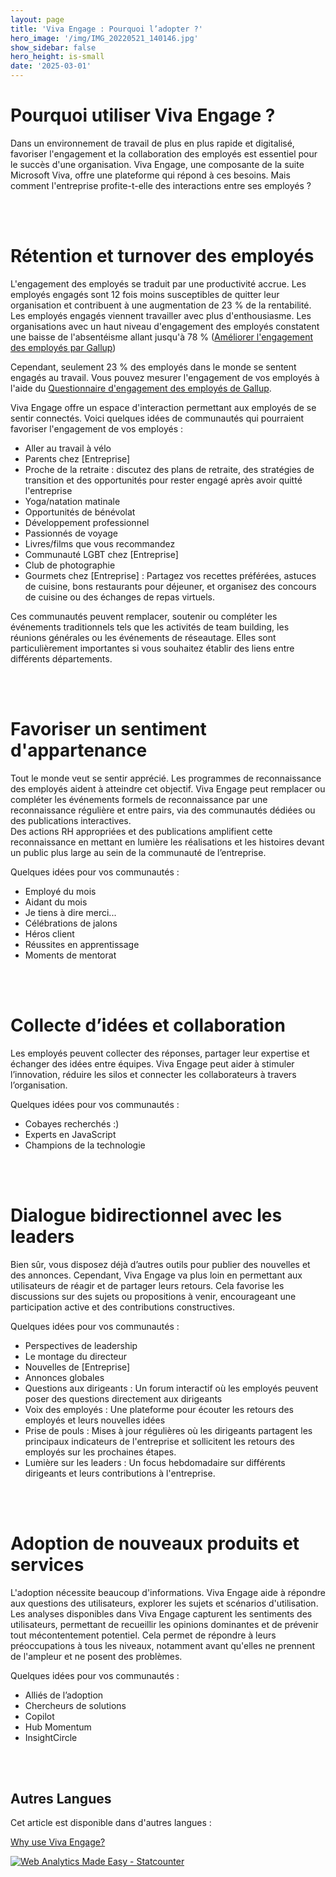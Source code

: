 ```yaml
---
layout: page
title: 'Viva Engage : Pourquoi l’adopter ?'
hero_image: '/img/IMG_20220521_140146.jpg'
show_sidebar: false
hero_height: is-small
date: '2025-03-01'
---
```




# Pourquoi utiliser Viva Engage ?

Dans un environnement de travail de plus en plus rapide et digitalisé, favoriser l'engagement et la collaboration des employés est essentiel pour le succès d'une organisation. Viva Engage, une composante de la suite Microsoft Viva, offre une plateforme qui répond à ces besoins. Mais comment l'entreprise profite-t-elle des interactions entre ses employés ?  

<br/><br/>

# Rétention et turnover des employés  

L'engagement des employés se traduit par une productivité accrue. Les employés engagés sont 12 fois moins susceptibles de quitter leur organisation et contribuent à une augmentation de 23 % de la rentabilité. Les employés engagés viennent travailler avec plus d'enthousiasme. Les organisations avec un haut niveau d'engagement des employés constatent une baisse de l'absentéisme allant jusqu'à 78 % ([Améliorer l'engagement des employés par Gallup](https://www.gallup.com/workplace/285674/improve-employee-engagement-workplace.aspx))  

Cependant, seulement 23 % des employés dans le monde se sentent engagés au travail. Vous pouvez mesurer l'engagement de vos employés à l'aide du [Questionnaire d'engagement des employés de Gallup](https://www.gallup.com/q12/).  

Viva Engage offre un espace d'interaction permettant aux employés de se sentir connectés. Voici quelques idées de communautés qui pourraient favoriser l'engagement de vos employés :  

* Aller au travail à vélo  
* Parents chez [Entreprise]  
* Proche de la retraite : discutez des plans de retraite, des stratégies de transition et des opportunités pour rester engagé après avoir quitté l'entreprise  
* Yoga/natation matinale  
* Opportunités de bénévolat  
* Développement professionnel  
* Passionnés de voyage  
* Livres/films que vous recommandez  
* Communauté LGBT chez [Entreprise]  
* Club de photographie  
* Gourmets chez [Entreprise] : Partagez vos recettes préférées, astuces de cuisine, bons restaurants pour déjeuner, et organisez des concours de cuisine ou des échanges de repas virtuels.  

Ces communautés peuvent remplacer, soutenir ou compléter les événements traditionnels tels que les activités de team building, les réunions générales ou les événements de réseautage. Elles sont particulièrement importantes si vous souhaitez établir des liens entre différents départements.  


<br/><br/>

# Favoriser un sentiment d'appartenance

Tout le monde veut se sentir apprécié. Les programmes de reconnaissance des employés aident à atteindre cet objectif. Viva Engage peut remplacer ou compléter les événements formels de reconnaissance par une reconnaissance régulière et entre pairs, via des communautés dédiées ou des publications interactives.  
Des actions RH appropriées et des publications amplifient cette reconnaissance en mettant en lumière les réalisations et les histoires devant un public plus large au sein de la communauté de l’entreprise.  

Quelques idées pour vos communautés :  
* Employé du mois  
* Aidant du mois  
* Je tiens à dire merci...  
* Célébrations de jalons  
* Héros client  
* Réussites en apprentissage  
* Moments de mentorat  


<br/><br/>

# Collecte d’idées et collaboration

Les employés peuvent collecter des réponses, partager leur expertise et échanger des idées entre équipes. Viva Engage peut aider à stimuler l’innovation, réduire les silos et connecter les collaborateurs à travers l’organisation.  

Quelques idées pour vos communautés :  
* Cobayes recherchés :)  
* Experts en JavaScript  
* Champions de la technologie  


<br/><br/>

# Dialogue bidirectionnel avec les leaders

Bien sûr, vous disposez déjà d’autres outils pour publier des nouvelles et des annonces. Cependant, Viva Engage va plus loin en permettant aux utilisateurs de réagir et de partager leurs retours. Cela favorise les discussions sur des sujets ou propositions à venir, encourageant une participation active et des contributions constructives.  

Quelques idées pour vos communautés :  
* Perspectives de leadership  
* Le montage du directeur  
* Nouvelles de [Entreprise]  
* Annonces globales  
* Questions aux dirigeants : Un forum interactif où les employés peuvent poser des questions directement aux dirigeants  
* Voix des employés : Une plateforme pour écouter les retours des employés et leurs nouvelles idées  
* Prise de pouls : Mises à jour régulières où les dirigeants partagent les principaux indicateurs de l'entreprise et sollicitent les retours des employés sur les prochaines étapes.  
* Lumière sur les leaders : Un focus hebdomadaire sur différents dirigeants et leurs contributions à l'entreprise.  


<br/><br/>

# Adoption de nouveaux produits et services

L'adoption nécessite beaucoup d'informations. Viva Engage aide à répondre aux questions des utilisateurs, explorer les sujets et scénarios d'utilisation. Les analyses disponibles dans Viva Engage capturent les sentiments des utilisateurs, permettant de recueillir les opinions dominantes et de prévenir tout mécontentement potentiel. Cela permet de répondre à leurs préoccupations à tous les niveaux, notamment avant qu'elles ne prennent de l'ampleur et ne posent des problèmes.  

Quelques idées pour vos communautés :  
* Alliés de l’adoption  
* Chercheurs de solutions  
* Copilot  
* Hub Momentum  
* InsightCircle  




<br/><br/>

## Autres Langues

Cet article est disponible dans d'autres langues :

[Why use Viva Engage?](https://powershellscripts.github.io/articles/en/Viva/whyviva/)




<!-- Default Statcounter code for whyvivaplusteams
https://powershellscripts.github.io/articles/en/Viva/whyviva/
-->
<script type="text/javascript">
var sc_project=13085848; 
var sc_invisible=1; 
var sc_security="4c9b32e5"; 
var sc_client_storage="disabled"; 
</script>
<script type="text/javascript"
src="https://www.statcounter.com/counter/counter.js"
async></script>
<noscript><div class="statcounter"><a title="Web Analytics
Made Easy - Statcounter" href="https://statcounter.com/"
target="_blank"><img class="statcounter"
src="https://c.statcounter.com/13085848/0/4c9b32e5/1/"
alt="Web Analytics Made Easy - Statcounter"
referrerPolicy="no-referrer-when-downgrade"></a></div></noscript>
<!-- End of Statcounter Code -->